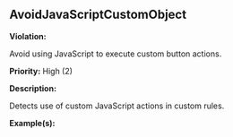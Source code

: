 AvoidJavaScriptCustomObject[](#avoidjavascriptcustomobject)
------------------------------------------------------------------------------------------------------------------------------------------------------

**Violation:**

   Avoid using JavaScript to execute custom button actions.


**Priority:** High (2)

**Description:**

   Detects use of custom JavaScript actions in custom rules.

**Example(s):**

   

